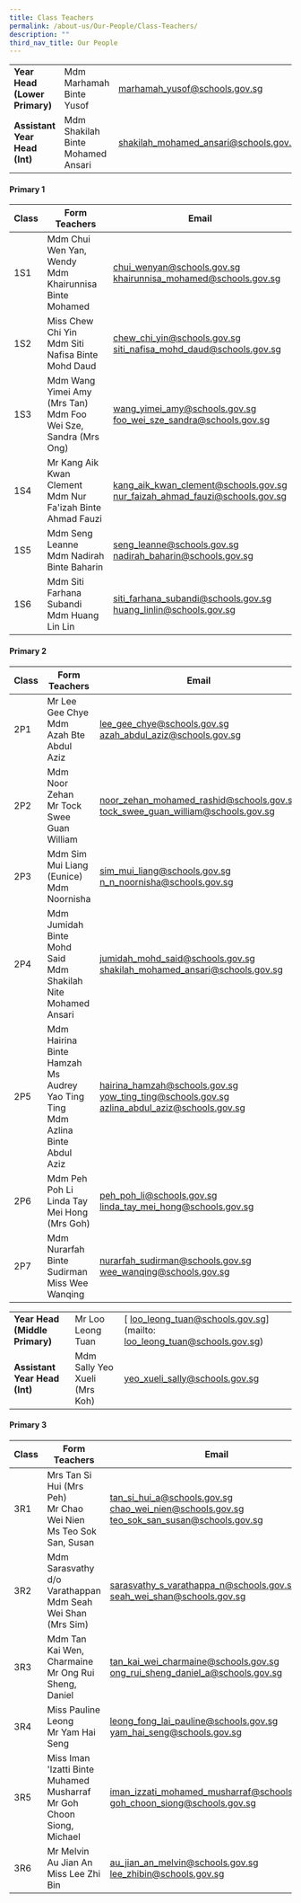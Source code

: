 ```yaml
---
title: Class Teachers
permalink: /about-us/Our-People/Class-Teachers/
description: ""
third_nav_title: Our People
---
```

|  |  |  |
| -------- | -------- | -------- |
| **Year Head (Lower Primary)**     | Mdm Marhamah Binte Yusof    | [marhamah_yusof@schools.gov.sg](mailto:marhamah_yusof@schools.gov.sg)     |
|**Assistant Year Head (Int)**|Mdm Shakilah Binte Mohamed Ansari|[shakilah_mohamed_ansari@schools.gov.sg](mailto:shakilah_mohamed_ansari@schools.gov.sg)

#### Primary 1

| Class | Form Teachers | Email |
| -------- | -------- | -------- |
| 1S1     | Mdm Chui Wen Yan, Wendy<br>Mdm Khairunnisa Binte Mohamed     | [chui_wenyan@schools.gov.sg](mailto:chui_wenyan@schools.gov.sg) <br>[	khairunnisa_mohamed@schools.gov.sg](mailto:khairunnisa_mohamed@schools.gov.sg)   |
|1S2|Miss Chew Chi Yin<br>Mdm Siti Nafisa Binte Mohd Daud|[chew_chi_yin@schools.gov.sg](mailto:chew_chi_yin@schools.gov.sg)<br>[siti_nafisa_mohd_daud@schools.gov.sg](mailto:siti_nafisa_mohd_daud@schools.gov.sg)
|1S3|Mdm Wang Yimei Amy (Mrs Tan)<br>Mdm Foo Wei Sze, Sandra (Mrs Ong)|[wang_yimei_amy@schools.gov.sg](mailto:wang_yimei_amy@schools.gov.sg)<br>[foo_wei_sze_sandra@schools.gov.sg](mailto:foo_wei_sze_sandra@schools.gov.sg)
|1S4|Mr Kang Aik Kwan Clement<br>Mdm Nur Fa'izah Binte Ahmad Fauzi|[kang_aik_kwan_clement@schools.gov.sg](mailto:kang_aik_kwan_clement@schools.gov.sg)<br>[nur_faizah_ahmad_fauzi@schools.gov.sg](mailto:nur_faizah_ahmad_fauzi@schools.gov.sg)
|1S5|Mdm Seng Leanne<br>Mdm Nadirah Binte Baharin|[	seng_leanne@schools.gov.sg](mailto:seng_leanne@schools.gov.sg)<br>[nadirah_baharin@schools.gov.sg](mailto:nadirah_baharin@schools.gov.sg)
|1S6|Mdm Siti Farhana Subandi<br>Mdm Huang Lin Lin|[siti_farhana_subandi@schools.gov.sg](mailto:siti_farhana_subandi@schools.gov.sg)<br>[	huang_linlin@schools.gov.sg](mailto:huang_linlin@schools.gov.sg)

#### Primary 2

| Class | Form Teachers | Email |
| -------- | -------- | -------- |
|2P1|Mr Lee Gee Chye<br>Mdm Azah Bte Abdul Aziz|[lee_gee_chye@schools.gov.sg](mailto:lee_gee_chye@schools.gov.sg)<br>[azah_abdul_aziz@schools.gov.sg](mailto:azah_abdul_aziz@schools.gov.sg)
|2P2|Mdm Noor Zehan<br>Mr Tock Swee Guan William|[noor_zehan_mohamed_rashid@schools.gov.sg](mailto:noor_zehan_mohamed_rashid@schools.gov.sg)<br>[tock_swee_guan_william@schools.gov.sg](mailto:tock_swee_guan_william@schools.gov.sg)
|2P3|	Mdm Sim Mui Liang (Eunice)<br>Mdm Noornisha|[	sim_mui_liang@schools.gov.sg](mailto:sim_mui_liang@schools.gov.sg)<br>[	n_n_noornisha@schools.gov.sg](mailto:n_n_noornisha@schools.gov.sg)
|2P4|Mdm Jumidah Binte Mohd Said<br>Mdm Shakilah Nite Mohamed Ansari|[jumidah_mohd_said@schools.gov.sg](mailto:jumidah_mohd_said@schools.gov.sg)<br>[	shakilah_mohamed_ansari@schools.gov.sg](mailto:shakilah_mohamed_ansari@schools.gov.sg)
|2P5|Mdm Hairina Binte Hamzah<br>Ms Audrey Yao Ting Ting<br>Mdm Azlina Binte Abdul Aziz|[hairina_hamzah@schools.gov.sg](mailto:hairina_hamzah@schools.gov.sg)<br>[yow_ting_ting@schools.gov.sg](mailto:yow_ting_ting@schools.gov.sg)<br>[azlina_abdul_aziz@schools.gov.sg](mailto:azlina_abdul_aziz@schools.gov.sg)
|2P6|	Mdm Peh Poh Li<br>Linda Tay Mei Hong (Mrs Goh)|[	peh_poh_li@schools.gov.sg](mailto:peh_poh_li@schools.gov.sg)<br>[	linda_tay_mei_hong@schools.gov.sg](mailto:linda_tay_mei_hong@schools.gov.sg)
|2P7|Mdm Nurarfah Binte Sudirman<br>Miss Wee Wanqing|[nurarfah_sudirman@schools.gov.sg](mailto:nurarfah_sudirman@schools.gov.sg)<br>[wee_wanqing@schools.gov.sg](mailto:wee_wanqing@schools.gov.sg)

|  |  |  |
| -------- | -------- | -------- |
| **Year Head (Middle Primary)**     | Mr Loo Leong Tuan| [	loo_leong_tuan@schools.gov.sg](mailto:	loo_leong_tuan@schools.gov.sg)     |
|**Assistant Year Head (Int)**|Mdm Sally Yeo Xueli (Mrs Koh) |[yeo_xueli_sally@schools.gov.sg ](mailto:yeo_xueli_sally@schools.gov.sg )

#### Primary 3

| Class | Form Teachers | Email |
| -------- | -------- | -------- |
|3R1|Mrs Tan Si Hui (Mrs Peh)<br>Mr Chao Wei Nien<br>Ms Teo Sok San, Susan|[tan_si_hui_a@schools.gov.sg](mailto:tan_si_hui_a@schools.gov.sg)<br>[chao_wei_nien@schools.gov.sg](mailto:chao_wei_nien@schools.gov.sg)<br>[teo_sok_san_susan@schools.gov.sg](mailto:teo_sok_san_susan@schools.gov.sg)
|3R2|Mdm Sarasvathy d/o Varathappan<br>Mdm Seah Wei Shan (Mrs Sim)|[sarasvathy_s_varathappa_n@schools.gov.sg](mailto:sarasvathy_s_varathappa_n@schools.gov.sg)<br>[seah_wei_shan@schools.gov.sg](mailto:seah_wei_shan@schools.gov.sg)
|3R3|Mdm Tan Kai Wen, Charmaine<br>Mr Ong Rui Sheng, Daniel|[tan_kai_wei_charmaine@schools.gov.sg](mailto:tan_kai_wei_charmaine@schools.gov.sg)<br>[ong_rui_sheng_daniel_a@schools.gov.sg](mailto:ong_rui_sheng_daniel_a@schools.gov.sg)
|3R4|	Miss Pauline Leong <br>Mr Yam Hai Seng|[leong_fong_lai_pauline@schools.gov.sg](mailto:leong_fong_lai_pauline@schools.gov.sg)<br>[	yam_hai_seng@schools.gov.sg](mailto:yam_hai_seng@schools.gov.sg)
|3R5|Miss Iman 'Izatti Binte Muhamed Musharraf<br>Mr Goh Choon Siong, Michael|[iman_izzati_mohamed_musharraf@schools.gov.sg](mailto:iman_izzati_mohamed_musharraf@schools.gov.sg)<br>[	goh_choon_siong@schools.gov.sg](mailto:goh_choon_siong@schools.gov.sg)
|3R6|Mr Melvin Au Jian An<br>Miss Lee Zhi Bin|[au_jian_an_melvin@schools.gov.sg](mailto:au_jian_an_melvin@schools.gov.sg)<br>[lee_zhibin@schools.gov.sg](mailto:lee_zhibin@schools.gov.sg)